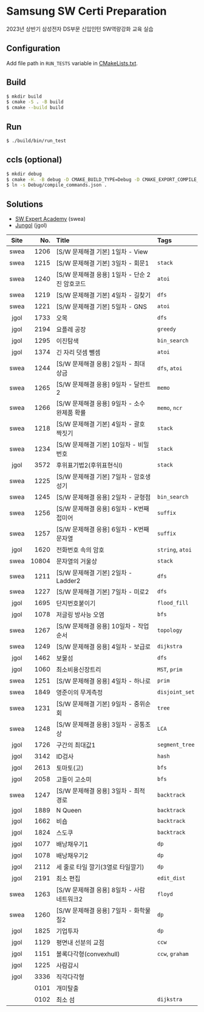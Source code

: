 # Samsung SW Certi Preparation

2023년 상반기 삼성전자 DS부문 신입인턴 SW역량강화 교육 실습

## Configuration

Add file path in `RUN_TESTS` variable in [CMakeLists.txt](./test/CMakeLists.txt).

## Build

```sh
$ mkdir build
$ cmake -S . -B build
$ cmake --build build
```

## Run

```sh
$ ./build/bin/run_test
```

## ccls (optional)

```sh
$ mkdir debug
$ cmake -H. -B debug -D CMAKE_BUILD_TYPE=Debug -D CMAKE_EXPORT_COMPILE_COMMANDS=YES
$ ln -s Debug/compile_commands.json .
```

## Solutions

* [SW Expert Academy](https://swexpertacademy.com/main/main.do) (swea)
* [Jungol](http://www.jungol.co.kr) (jgol)

| Site | No.   | Title | Tags |
|:----:| -----:|:----- |:-----|
| swea | 1206  | [S/W 문제해결 기본] 1일차 - View |  |
| swea | 1215  | [S/W 문제해결 기본] 3일차 - 회문1 | `stack` |
| swea | 1240  | [S/W 문제해결 응용] 1일차 - 단순 2진 암호코드 | `atoi` |
| swea | 1219  | [S/W 문제해결 기본] 4일차 - 길찾기 | `dfs` |
| swea | 1221  | [S/W 문제해결 기본] 5일차 - GNS | `atoi` |
| jgol | 1733  | 오목 | `dfs` |
| jgol | 2194  | 요플레 공장 | `greedy` |
| jgol | 1295  | 이진탐색 | `bin_search` |
| jgol | 1374  | 긴 자리 덧셈 뺄셈 | `atoi` |
| swea | 1244  | [S/W 문제해결 응용] 2일차 - 최대 상금 | `dfs`, `atoi` |
| swea | 1265  | [S/W 문제해결 응용] 9일차 - 달란트2 | `memo` |
| swea | 1266  | [S/W 문제해결 응용] 9일차 - 소수 완제품 확률 | `memo`, `ncr` |
| swea | 1218  | [S/W 문제해결 기본] 4일차 - 괄호 짝짓기 | `stack` |
| swea | 1234  | [S/W 문제해결 기본] 10일차 - 비밀번호 | `stack` |
| jgol | 3572  | 후위표기법2(후위표현식I) | `stack` |
| swea | 1225  | [S/W 문제해결 기본] 7일차 - 암호생성기 |  |
| swea | 1245  | [S/W 문제해결 응용] 2일차 - 균형점 | `bin_search` |
| swea | 1256  | [S/W 문제해결 응용] 6일차 - K번째 접미어 | `suffix` |
| swea | 1257  | [S/W 문제해결 응용] 6일차 - K번째 문자열 | `suffix` |
| jgol | 1620  | 전화번호 속의 암호 | `string`, `atoi` |
| swea | 10804 | 문자열의 거울상 | `stack` |
| swea | 1211  | [S/W 문제해결 기본] 2일차 - Ladder2 | `dfs` |
| swea | 1227  | [S/W 문제해결 기본] 7일차 - 미로2 | `dfs` |
| jgol | 1695  | 단지번호붙이기 | `flood_fill` |
| jgol | 1078  | 저글링 방사능 오염 | `bfs` |
| swea | 1267  | [S/W 문제해결 응용] 10일차 - 작업순서  | `topology` |
| swea | 1249  | [S/W 문제해결 응용] 4일차 - 보급로 | `dijkstra` |
| jgol | 1462  | 보물섬 | `dfs` |
| jgol | 1060  | 최소비용신장트리 | `MST`, `prim` |
| swea | 1251  | [S/W 문제해결 응용] 4일차 - 하나로 | `prim` |
| swea | 1849  | 영준이의 무게측정 | `disjoint_set` |
| swea | 1231  | [S/W 문제해결 기본] 9일차 - 중위순회 | `tree` |
| swea | 1248  | [S/W 문제해결 응용] 3일차 - 공통조상 | `LCA` |
| jgol | 1726  | 구간의 최대값1 | `segment_tree` |
| jgol | 3142  | ID검사 | `hash` |
| jgol | 2613  | 토마토(고) | `bfs` |
| jgol | 2058  | 고돌이 고소미 | `bfs` |
| swea | 1247  | [S/W 문제해결 응용] 3일차 - 최적 경로 | `backtrack` |
| jgol | 1889  | N Queen | `backtrack` |
| jgol | 1662  | 비숍 | `backtrack` |
| jgol | 1824  | 스도쿠 | `backtrack` |
| jgol | 1077  | 배낭채우기1 | `dp` |
| jgol | 1078  | 배낭채우기2 | `dp` |
| jgol | 2112  | 세 줄로 타일 깔기(3열로 타일깔기) | `dp` |
| jgol | 2191  | 최소 편집 | `edit_dist` |
| swea | 1263  | [S/W 문제해결 응용] 8일차 - 사람 네트워크2 | `floyd` |
| swea | 1260  | [S/W 문제해결 응용] 7일차 - 화학물질2 | `dp` |
| jgol | 1825  | 기업투자 | `dp` |
| jgol | 1129  | 평면내 선분의 교점 | `ccw` |
| jgol | 1151  | 볼록다각형(convexhull) | `ccw`, `graham` |
| jgol | 1225  | 사람감시 | |
| jgol | 3336  | 직각다각형 | |
|      | 0101  | 개미탈출 | |
|      | 0102  | 최소 섬 | `dijkstra` |

